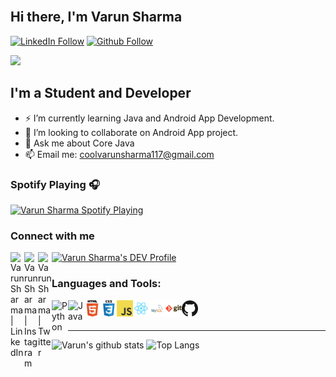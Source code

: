 <div align="center">
<img src=" " align="center"/>
</div>

## Hi there, I'm Varun Sharma
[![LinkedIn Follow](https://img.shields.io/badge/Linkedin-connect-blue?style=for-the-badge&logo=linkedin)](https://www.linkedin.com/signup/public-profile-join?vieweeVanityName=varun-vishwakarma-949b73182&trk=public_profile_top-card-primary-button-join-to-connect)
[![Github Follow](https://img.shields.io/badge/Github-follow-blue?style=for-the-badge&logo=linkedin)](https://github.com/login?return_to=%2FVarunSharma117)

![](https://komarev.com/ghpvc/?username=VarunSharma117&color=47ccb3)



## I'm a Student and Developer

- ⚡ I’m currently learning Java and Android App Development.
- 👯 I’m looking to collaborate on Android App project.
- 💬 Ask me about Core Java
- 📫 Email me: coolvarunsharma117@gmail.com



### Spotify Playing 🎧
[<img src="https://now-playing-codestackr.vercel.app/api/spotify-playing" alt="Varun Sharma Spotify Playing" width="350" />](https://open.spotify.com/playlist/4gV0OWt0PrHfRkC7I5Futz)



### Connect with me
[<img align="left" alt="Varun Sharma | LinkedIn" width="22px" src="https://cdn.jsdelivr.net/npm/simple-icons@v3/icons/linkedin.svg" />][linkedin]
[<img align="left" alt="Varun Sharma | Instagram" width="22px" src="https://cdn.jsdelivr.net/npm/simple-icons@v3/icons/instagram.svg" />][instagram]
[<img align="left" alt="Varun Sharma | Twitter" width="22px" src="https://cdn.jsdelivr.net/npm/simple-icons@v3/icons/twitter.svg" />][twitter]
<a href="https://dev.to/varunsharma117">
  <img src="https://d2fltix0v2e0sb.cloudfront.net/dev-badge.svg" alt="Varun Sharma's DEV Profile" height="30" width="30">
</a>
<BR />


### Languages and Tools:
[<img align="left" alt="Python" width="26px" src="https://unpkg.com/simple-icons@v3/icons/python.svg" />](https://www.python.org/)
[<img align="left" alt="Java" width="26px" src="https://unpkg.com/simple-icons@v3/icons/java.svg" />](https://www.java.com/en/)
[<img align="left" alt="HTML5" width="26px" src="https://raw.githubusercontent.com/github/explore/80688e429a7d4ef2fca1e82350fe8e3517d3494d/topics/html/html.png" />](https://en.wikipedia.org/wiki/HTML)
[<img align="left" alt="CSS3" width="26px" src="https://raw.githubusercontent.com/github/explore/80688e429a7d4ef2fca1e82350fe8e3517d3494d/topics/css/css.png" />](https://en.wikipedia.org/wiki/CSS)
[<img align="left" alt="JavaScript" width="26px" src="https://raw.githubusercontent.com/github/explore/80688e429a7d4ef2fca1e82350fe8e3517d3494d/topics/javascript/javascript.png" />](https://en.wikipedia.org/wiki/JavaScript)
[<img align="left" alt="React" width="26px" src="https://raw.githubusercontent.com/github/explore/80688e429a7d4ef2fca1e82350fe8e3517d3494d/topics/react/react.png" />](https://reactjs.org/)
[<img align="left" alt="MySQL" width="26px" src="https://raw.githubusercontent.com/github/explore/80688e429a7d4ef2fca1e82350fe8e3517d3494d/topics/mysql/mysql.png" />](https://www.mysql.com/)
[<img align="left" alt="Git" width="26px" src="https://raw.githubusercontent.com/github/explore/80688e429a7d4ef2fca1e82350fe8e3517d3494d/topics/git/git.png" />](https://git-scm.com/)
[<img align="left" alt="GitHub" width="26px" src="https://raw.githubusercontent.com/github/explore/78df643247d429f6cc873026c0622819ad797942/topics/github/github.png" />](https://github.com)
<br>
<BR />

---
 

![Varun's github stats](https://github-readme-stats.vercel.app/api?username=VarunSharma117&show_icons=true&theme=radical)
![Top Langs](https://github-readme-stats.vercel.app/api/top-langs/?username=VarunSharma117&layout=compact&theme=radical)
</details>

[twitter]: https://twitter.com/VarunSh80960288
[linkedin]: https://www.linkedin.com/in/varun-vishwakarma-949b73182/
[instagram]: https://www.instagram.com/varun.sharma_117/

